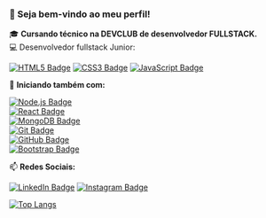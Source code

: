 ### 👋 Seja bem-vindo ao meu perfil!

🎓 **Cursando técnico na DEVCLUB de desenvolvedor FULLSTACK.**  
💻 Desenvolvedor fullstack Junior:

[![HTML5 Badge](https://img.shields.io/badge/-HTML5-E34F26?style=flat-square&logo=html5&logoColor=white)](https://developer.mozilla.org/pt-BR/docs/Web/HTML) 
[![CSS3 Badge](https://img.shields.io/badge/-CSS3-1572B6?style=flat-square&logo=css3&logoColor=white)](https://developer.mozilla.org/pt-BR/docs/Web/CSS) 
[![JavaScript Badge](https://img.shields.io/badge/-JavaScript-F7DF1E?style=flat-square&logo=javascript&logoColor=black)](https://developer.mozilla.org/pt-BR/docs/Web/JavaScript) 

🚀 **Iniciando também com:**

[![Node.js Badge](https://img.shields.io/badge/-Node.js-339933?style=flat-square&logo=node.js&logoColor=white)](https://nodejs.org/pt-br/docs/)  
[![React Badge](https://img.shields.io/badge/-React-61DAFB?style=flat-square&logo=react&logoColor=black)](https://reactjs.org/)  
[![MongoDB Badge](https://img.shields.io/badge/-MongoDB-47A248?style=flat-square&logo=mongodb&logoColor=white)](https://www.mongodb.com/)  
[![Git Badge](https://img.shields.io/badge/-Git-F05032?style=flat-square&logo=git&logoColor=white)](https://git-scm.com/)  
[![GitHub Badge](https://img.shields.io/badge/-GitHub-181717?style=flat-square&logo=github&logoColor=white)](https://github.com/)  
[![Bootstrap Badge](https://img.shields.io/badge/-Bootstrap-563D7C?style=flat-square&logo=bootstrap&logoColor=white)](https://getbootstrap.com/)

📫 **Redes Sociais:**

[![LinkedIn Badge](https://img.shields.io/badge/-LinkedIn-0077B5?style=flat-square&logo=linkedin&logoColor=white)](https://www.linkedin.com) 
[![Instagram Badge](https://img.shields.io/badge/-Instagram-E4405F?style=flat-square&logo=instagram&logoColor=white)](https://www.instagram.com)

 [![Top Langs](https://github-readme-stats.vercel.app/api/top-langs/?username=GabrielFelix22)](https://github.com/anuraghazra/github-readme-stats)
